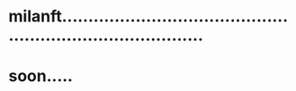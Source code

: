 # milanft................................................................................
# soon.....
